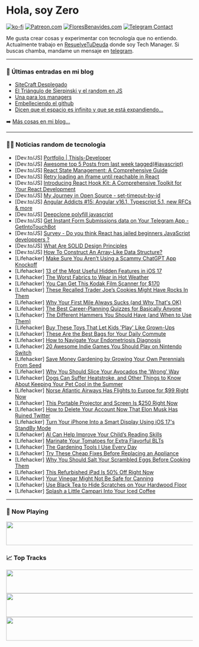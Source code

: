 # Hola, soy Zero

[![ko-fi](https://ko-fi.com/img/githubbutton_sm.svg)](https://ko-fi.com/J3J4N0LUK)
[![Patreon.com](https://img.shields.io/endpoint.svg?url=https%3A%2F%2Fshieldsio-patreon.vercel.app%2Fapi%3Fusername%3Dzerodragon%26type%3Dpatrons&style=for-the-badge)](https://patreon.com/zerodragon)
[![FloresBenavides.com](https://img.shields.io/website?down_message=oops&label=MiBlog&style=for-the-badge&up_message=online&url=https%3A%2F%2Ffloresbenavides.com)](https://floresbenavides.com)
[![Telegram Contact](https://img.shields.io/badge/escr%C3%ADbeme-ZeroDragon-%2326A5E4?style=for-the-badge&logo=telegram)](https://t.me/zerodragon)

Me gusta crear cosas y experimentar con tecnología que no entiendo.
Actualmente trabajo en [ResuelveTuDeuda](http://github.com/resuelve) donde soy Tech Manager.
Si buscas chamba, mandame un mensaje en [telegram](https://t.me/zerodragon).

---

### 📕 Últimas entradas en mi blog
<!-- BLOG-POST-LIST:START -->
- [SiteCraft Desplegado](https://floresbenavides.com/sitecraft-desplegado/)
- [El Triángulo de Sierpinski y el random en JS](https://floresbenavides.com/el-triangulo-de-sierpinski-y-el-random-en-js/)
- [Una para los managers](https://floresbenavides.com/una-para-los-managers/)
- [Embelleciendo el github](https://floresbenavides.com/embelleciendo-el-github/)
- [Dicen que el espacio es infinito y que se está expandiendo…](https://floresbenavides.com/dicen-que-el-espacio-es-infinito-y-que-se-esta-expandiendo/)
<!-- BLOG-POST-LIST:END -->

➡️ [Más cosas en mi blog...](https://floresbenavides.com)

---

### 👨‍💻 Noticias random de tecnología
<!-- TECH-POSTS:START -->
- [Dev.to/JS] [Portfolio | ThisIs-Developer](https://dev.to/thisisdeveloper/portfolio-thisis-developer-56bf)
- [Dev.to/JS] [Awesome top 5 Posts from last week tagged&lpar;#javascript&rpar;](https://dev.to/c4r4x35/awesome-top-5-posts-from-last-week-taggedjavascript-36hi)
- [Dev.to/JS] [React State Management: A Comprehensive Guide](https://dev.to/bernieslearning/react-state-management-a-comprehensive-guide-4170)
- [Dev.to/JS] [Retry loading an iframe until reachable in React](https://dev.to/fbcyborg/retry-loading-an-iframe-until-reachable-in-react-332b)
- [Dev.to/JS] [Introducing React Hook Kit: A Comprehensive Toolkit for Your React Development](https://dev.to/sdr34/introducing-react-hook-kit-a-comprehensive-toolkit-for-your-react-development-5cio)
- [Dev.to/JS] [My Journey in Open Source - set-timeout-by-id](https://dev.to/cadienvan/my-journey-in-open-source-set-timeout-by-id-2ibh)
- [Dev.to/JS] [Angular Addicts #15: Angular v16.1, Typescript 5.1, new RFCs &amp; more](https://dev.to/this-is-angular/angular-addicts-15-angular-v161-typescript-51-new-rfcs-more-4kp9)
- [Dev.to/JS] [Deepclone polyfill javascript](https://dev.to/chandrapenugonda/deepclone-polyfill-javascript-4822)
- [Dev.to/JS] [Get Instant Form Submissions data on Your Telegram App - GetIntoTouchBot](https://dev.to/sh20raj/get-instant-form-submissions-data-on-your-telegram-app-getintotouchbot-48da)
- [Dev.to/JS] [Survey - Do you think React has jailed beginners JavaScript developpers ?](https://dev.to/artydev/survey-do-you-think-react-has-jailed-beginners-javascript-developpers--50b8)
- [Dev.to/JS] [What Are SOLID Design Principles](https://dev.to/ggorantala/what-are-solid-design-principles-1n22)
- [Dev.to/JS] [How To Construct An Array-Like Data Structure?](https://dev.to/ggorantala/how-to-construct-an-array-like-data-structure-255k)
- [Lifehacker] [Make Sure You Aren’t Using a Scammy ChatGPT App Knockoff](https://lifehacker.com/make-sure-you-aren-t-using-a-scammy-chatgpt-knockoff-1850474718)
- [Lifehacker] [13 of the Most Useful Hidden Features in iOS 17](https://lifehacker.com/the-best-new-hidden-features-in-ios-17-1850670412)
- [Lifehacker] [The Worst Fabrics to Wear in Hot Weather](https://lifehacker.com/avoid-wearing-these-fabrics-in-the-heat-and-what-to-we-1849013486)
- [Lifehacker] [You Can Get This Kodak Film Scanner for $170](https://lifehacker.com/you-can-get-this-kodak-film-scanner-for-170-1850653415)
- [Lifehacker] [These Recalled Trader Joe’s Cookies Might Have Rocks In Them](https://lifehacker.com/these-recalled-trader-joe-s-cookies-might-have-rocks-in-1850671236)
- [Lifehacker] [Why Your First Mile Always Sucks &lpar;and Why That&#39;s OK&rpar;](https://lifehacker.com/the-first-mile-always-sucks-let-it-go-1752457839)
- [Lifehacker] [The Best Career-Planning Quizzes for Basically Anyone](https://lifehacker.com/the-best-career-planning-quizzes-for-basically-anyone-1850670966)
- [Lifehacker] [The Different Hammers You Should Have &lpar;and When to Use Them&rpar;](https://lifehacker.com/the-different-hammers-you-should-have-and-when-to-use-1850670713)
- [Lifehacker] [Buy These Toys That Let Kids &#39;Play&#39; Like Grown-Ups](https://lifehacker.com/buy-toys-that-let-kids-play-like-grown-ups-1831154025)
- [Lifehacker] [These Are the Best Bags for Your Daily Commute](https://lifehacker.com/these-are-the-best-bags-for-your-daily-commute-1850670008)
- [Lifehacker] [How to Navigate Your Endometriosis Diagnosis](https://lifehacker.com/how-to-navigate-your-endometriosis-diagnosis-1850662149)
- [Lifehacker] [20 Awesome Indie Games You Should Play on Nintendo Switch](https://lifehacker.com/15-awesome-indie-games-you-should-play-on-your-new-swit-1849926120)
- [Lifehacker] [Save Money Gardening by Growing Your Own Perennials From Seed](https://lifehacker.com/save-money-gardening-by-growing-your-own-perennials-fro-1850669309)
- [Lifehacker] [Why You Should Slice Your Avocados the ‘Wrong’ Way](https://lifehacker.com/why-you-should-slice-your-avocados-the-wrong-way-1850670551)
- [Lifehacker] [Dogs Can Suffer Heatstroke, and Other Things to Know About Keeping Your Pet Cool in the Summer](https://lifehacker.com/dogs-can-suffer-heatstroke-and-other-things-to-know-ab-1847024393)
- [Lifehacker] [Norse Atlantic Airways Has Flights to Europe for $99 Right Now](https://lifehacker.com/norse-atlantic-airways-has-flights-to-europe-for-99-ri-1850670217)
- [Lifehacker] [This Portable Projector and Screen Is $250 Right Now](https://lifehacker.com/this-portable-projector-and-screen-is-250-right-now-1850653451)
- [Lifehacker] [How to Delete Your Account Now That Elon Musk Has Ruined Twitter](https://lifehacker.com/how-to-delete-your-twitter-account-when-youve-had-enoug-1848798491)
- [Lifehacker] [Turn Your iPhone Into a Smart Display Using iOS 17&#39;s StandBy Mode](https://lifehacker.com/turn-your-iphone-into-a-smart-display-using-ios-17s-sta-1850669362)
- [Lifehacker] [AI Can Help Improve Your Child’s Reading Skills](https://lifehacker.com/ai-can-help-improve-your-child-s-reading-skills-1850665782)
- [Lifehacker] [Marinate Your Tomatoes for Extra Flavorful BLTs](https://lifehacker.com/marinate-your-tomatoes-for-extra-flavorful-blts-1837717762)
- [Lifehacker] [The Gardening Tools I Use Every Day](https://lifehacker.com/the-gardening-tools-i-use-every-day-1850669323)
- [Lifehacker] [Try These Cheap Fixes Before Replacing an Appliance](https://lifehacker.com/try-these-cheap-fixes-before-replacing-an-appliance-1850669294)
- [Lifehacker] [Why You Should Salt Your Scrambled Eggs Before Cooking Them](https://lifehacker.com/salt-scrambled-eggs-15-minutes-before-cooking-for-the-p-1737044156)
- [Lifehacker] [This Refurbished iPad Is 50% Off Right Now](https://lifehacker.com/this-refurbished-ipad-is-50-off-right-now-1850653480)
- [Lifehacker] [Your Vinegar Might Not Be Safe for Canning](https://lifehacker.com/double-check-your-vinegar-it-may-not-be-safe-1850669266)
- [Lifehacker] [Use Black Tea to Hide Scratches on Your Hardwood Floor](https://lifehacker.com/clean-your-hardwood-floors-and-hide-scratches-with-blac-1652458186)
- [Lifehacker] [Splash a Little Campari Into Your Iced Coffee](https://lifehacker.com/splash-a-little-campari-into-your-iced-coffee-1850665805)<!-- TECH-POSTS:END -->

---

### 🎵 Now Playing
<a href="https://spotify-now-playing-dun.vercel.app/now-playing?open"><img src="https://spotify-now-playing-dun.vercel.app/now-playing" width="540" height="64"></a>

### 📈 Top Tracks
<a href="https://spotify-now-playing-dun.vercel.app/top-tracks?i=1&open"><img src="https://spotify-now-playing-dun.vercel.app/top-tracks?i=1" width="540" height="64"></a>
<a href="https://spotify-now-playing-dun.vercel.app/top-tracks?i=2&open"><img src="https://spotify-now-playing-dun.vercel.app/top-tracks?i=2" width="540" height="64"></a>
<a href="https://spotify-now-playing-dun.vercel.app/top-tracks?i=3&open"><img src="https://spotify-now-playing-dun.vercel.app/top-tracks?i=3" width="540" height="64"></a>
